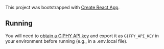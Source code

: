 This project was bootstrapped with [Create React App](https://github.com/facebook/create-react-app).

## Running
You will need to [obtain a GIPHY API key](https://developers.giphy.com/dashboard/?create=true) and export it as `GIFFY_API_KEY` in your environment before running (e.g., in a .env.local file).
